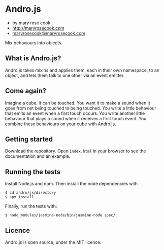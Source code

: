 # Andro.js

* by mary rose cook
* http://maryrosecook.com
* maryrosecook@maryrosecook.com

Mix behaviours into objects.

## What is Andro.js?

Andro.js takes mixins and applies them, each in their own namespace, to an object, and lets them talk to one other via an event emitter.

## Come again?

Imagine a cube.  It can be touched.  You want it to make a sound when it goes from not being touched to being touched.  You write a little behaviour that emits an event when a first touch occurs.  You write another little behaviour that plays a sound when it receives a first touch event.  You combine these behaviours on your cube with Andro.js.

## Getting started

Download the repository.  Open `index.html` in your browser to see the documentation and an example.

## Running the tests

Install Node.js and npm.  Then install the node dependencies with

    $ cd andro/js/directory
    $ npm install

Finally, run the tests with:

    $ node_modules/jasmine-node/bin/jasmine-node spec/

## Licence

Andro.js is open source, under the MIT licence.




